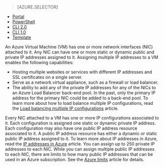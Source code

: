 > [AZURE.SELECTOR]
- [Portal](/documentation/articles/virtual-network-multiple-ip-addresses-portal/)
- [PowerShell](/documentation/articles/virtual-network-multiple-ip-addresses-powershell/)
- [CLI 2.0](/documentation/articles/virtual-network-multiple-ip-addresses-cli/)
- [CLI 1.0](/documentation/articles/virtual-network-multiple-ip-addresses-cli-nodejs/)
- [Template](/documentation/articles/virtual-network-multiple-ip-addresses-template/)

An Azure Virtual Machine (VM) has one or more network interfaces (NIC) attached to it. Any NIC can have one or more static or dynamic public and private IP addresses assigned to it. Assigning multiple IP addresses to a VM enables the following capabilities:

* Hosting multiple websites or services with different IP addresses and SSL certificates on a single server.
* Serve as a network virtual appliance, such as a firewall or load balancer.
* The ability to add any of the private IP addresses for any of the NICs to an Azure Load Balancer back-end pool. In the past, only the primary IP address for the primary NIC could be added to a back-end pool. To learn more about how to load balance multiple IP configurations, read the [Load balancing multiple IP configurations](/documentation/articles/load-balancer-multiple-ip/) article.

Every NIC attached to a VM has one or more IP configurations associated to it. Each configuration is assigned one static or dynamic private IP address. Each configuration may also have one public IP address resource associated to it. A public IP address resource has either a dynamic or static public IP address assigned to it. To learn more about IP addresses in Azure, read the [IP addresses in Azure](/documentation/articles/virtual-network-ip-addresses-overview-arm/) article. You can assign up to 250 private IP addresses to each NIC. While you can assign multiple public IP addresses to each NIC, there are limits to how many public IP addresses that can be used in an Azure subscription. See the [Azure limits](/documentation/articles/azure-subscription-service-limits/#networking-limits) article for details.